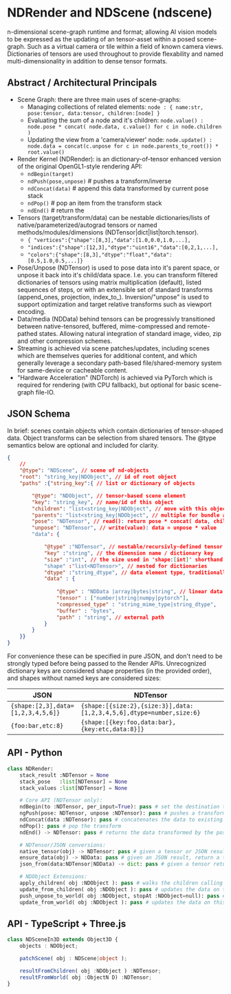 
# NDRender and NDScene (ndscene)
n-dimensional scene-graph runtime and format; allowing AI vision models to be expressed as the updating of an tensor-asset within a posed scene-graph. Such as a virtual camera or tile within a field of known camera views. Dictionaries of tensors are used throughout to provide flexability and named multi-dimensionality in addition to dense tensor formats.

## Abstract / Architectural Principals

* Scene Graph: there are three main uses of scene-graphs:
    * Managing collections of related elements: `node : { name:str, pose:tensor, data:tensor, children:[node] }`
    * Evaluating the sum of a node and it's children: `node.value() : node.pose * concat( node.data, c.value() for c in node.children )`
    * Updating the view from a 'camera/viewer' node: `node.update() : node.data = concat(c.unpose for c in node.parents_to_root()) * root.value()` 
* Render Kernel (NDRender): is an dictionary-of-tensor enhanced version of the original OpenGL1-style rendering API:
    * `ndBegin(target)`
    * `ndPush(pose,unpose)` # pushes a transform/inverse
    * `ndConcat(data)` # append this data transformed by current pose stack
    * `ndPop()` # pop an item from the transform stack
    * `ndEnd()` # return the 
* Tensors (target/transform/data) can be nestable dictionaries/lists of native/parameterized/autograd tensors or named methods/modules/dimensions (NDTensor|dict|list|torch.tensor).
    * `{ "vertices":{"shape":[8,3],"data":[1.0,0.0,1.0,...],`
    * `"indices":{"shape":[12,3],"dtype":"uint16","data":[0,2,1,...],`
    * `"colors":{"shape":[8,3],"dtype":"float","data":[0.5,1.0,0.5,...]}`
* Pose/Unpose (NDTensor) is used to pose data into it's parent space, or unpose it back into it's child/data space. I.e. you can transform filtered dictionaries of tensors using matrix multiplication (default), listed sequences of steps, or with an extensible set of standard transforms (append_ones, projection, index_to_). Inversion/"unpose" is used to support optimization and target relative transforms such as viewport encoding.
* Data/media (NDData) behind tensors can be progressivly transitioned between native-tensored, buffered, mime-compressed and remote-pathed states. Allowing natural integration of standard image, video, zip and other compression schemes.
* Streaming is achieved via scene patches/updates, including scenes which are themselves queries for additional content, and which generally leverage a secondary path-based file/shared-memory system for same-device or cacheable content.
* "Hardware Acceleration" (NDTorch) is achieved via PyTorch which is required for rendering (with CPU fallback), but optional for basic scene-graph file-IO.

## JSON Schema

In brief: scenes contain objects which contain dictionaries of tensor-shaped data. Object transforms can be selection from shared tensors. The @type semantics below are optional and included for clarity.

```json
{
    // 
    "@type": "NDScene", // scene of nd-objects
    "root": "string_key|NDObject", // id of root object
    "paths" :{"string_key":{ // list or dictionary of objects

        "@type": "NDObject", // tensor-based scene element
        "key": "string_key", // name/id of this object
        "children": "list<string_key|NDObject", // move with this object
        "parents": "list<string_key|NDObject", // multiple for bundle adjustment
        "pose": "NDTensor", // read(): return pose * concat( data, children.read() )
        "unpose": "NDTensor", // write(value): data = unpose * value
        "data": {

            "@type" :"NDTensor", // nestable/recursivly-defined tensor
            "key" :"string", // the dimension name / dictionary key
            "size" :"int", // the size used in 'shape:[int]' shorthand
            "shape" :"list<NDTensor>", // nested for dictionaries
            "dtype" :"string_dtype", // data element type, traditionally an enum
            "data" : {
                
                "@type" : "NDData |array|bytes|string", // linear data representation
                "tensor" : ["number|string|numpy|pytorch"],
                "compressed_type" : "string_mime_type|string_dtype",
                "buffer" : "bytes",
                "path" : "string", // external path
            }
        }
    }}
}
```

For convenience these can be specified in pure JSON, and don't need to be strongly typed before being passed to the Render APIs. Unrecognized dictionary keys are considered shape properties (in the provided order), and shapes without named keys are considered sizes:

| JSON | NDTensor |
| --- | --- |
| `{shape:[2,3],data=[1,2,3,4,5,6]}` | `{shape:[{size:2},{size:3}],data:[1,2,3,4,5,6],dtype=number,size:6}` |
| `{foo:bar,etc:8}` | `{shape:[{key:foo,data:bar},{key:etc,data:8}]}` |


## API - Python

```python
class NDRender:
    stack_result :NDTensor = None
    stack_pose   :list[NDTensor] = None
    stack_values :list[NDTensor] = None

    # Core API (NDTensor only):
    ndBegin(to :NDTensor, per_input=True): pass # set the destination tensor, and uses update semantics if provided. Returns new result if result is None
    ngPush(pose: NDTensor, unpose :NDTensor): pass # pushes a transform onto the stack (on the right), if pose is not provided, and unpose is provided, then the inverse of unpose will be pushed, otherwise it will be ignored.
    ndConcat(data :NDTensor): pass # concatenates the data to existing input data given the current transform stack.
    ndPop(): pass # pop the transform
    ndEnd() -> NDTensor: pass # returns the data transformed by the poses

    # NDTensor/JSON conversions:
    native_tensor(obj) -> NDTensor: pass # given a tensor or JSON result, ensure that the object is NDTensor configured.
    ensure_data(obj) -> NDData: pass # given an JSON result, return a typed NDData wrapper if it isn't already.
    json_from(data:NDTensor|NDData) -> dict: pass # given a tensor return a JSON-stringify-able result.

    # NDObject Extensions:
    apply_children( obj :NDObject ): pass # walks the children calling pushPose/applyData/popPose as appropriate.
    update_from_children( obj :NDObject ): pass # updates the data on this node by walking it's child objects. Useful for scene caches.
    push_unpose_to_world( obj :NDObject, stopAt :NDObject=null): pass # walks the parents to preare this (camera?) to draw from world space
    update_from_world( obj :NDObject ): pass # updates the data on this node by pushing the unpose to world, and then walking the world. Useful for cameras.
```

## API - TypeScript + Three.js

```typescript
class NDSceneIn3D extends Object3D {
    objects : NDObject;

    patchScene( obj : NDScene|object );

    resultFromChildren( obj :NDObject ) :NDTensor;
    resultFromWorld( obj :ObjectN D) :NDTensor;
}
```

